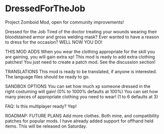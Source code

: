 # DressedForTheJob
Project Zomboid Mod, open for community improvements!

Dressed for the Job
Tired of the doctor treating your wounds wearing their bloodstained armor and gross welding mask? Ever wanted to have a reason to dress for the occasion? WELL NOW YOU DO!

THIS MOD ADDS
When you wear the clothing appropriate for the skill you are gaining, you will gain extra xp!
This mod is ready to add extra clothing patches! You just need to create a patch mod. See the discussion section!

TRANSLATIONS
This mod is ready to be translated, if anyone is interested. The language files should be ready to go.

SANDBOX OPTIONS
You can set how much xp someone dressed in the right costuming will gain! (0% to 1000% defaults at 100%)
You can set how many pieces of appropriate clothing you need to wear! (1 to 6 defaults at 3)

FAQ:
Is this multiplayer ready?
Yep!

ROADMAP: FUTURE PLANS
Add more clothes. Both mine, and compatibility patches for popular mods.
I have already added support for offhand held items. This will be released on Saturday.
